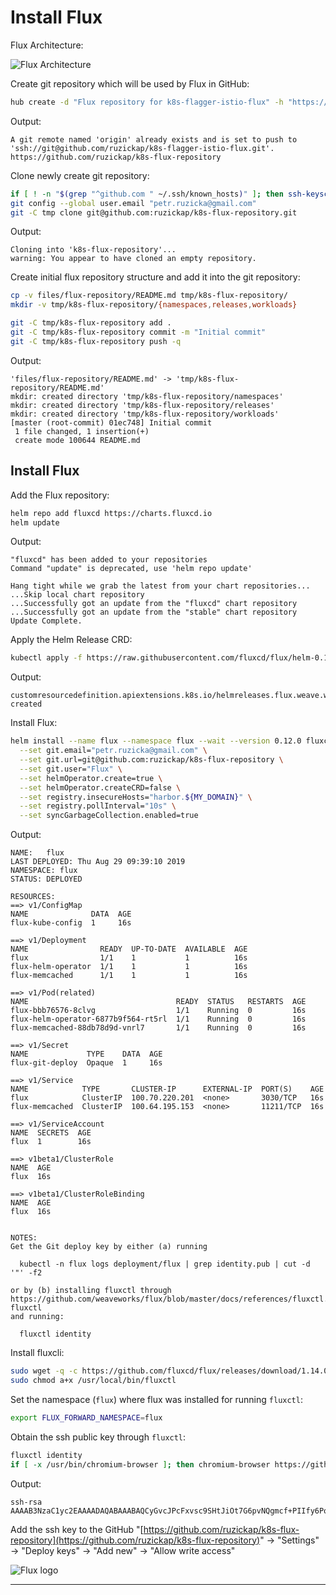 # Install Flux

Flux Architecture:

![Flux Architecture](https://github.com/fluxcd/flux/raw/18e5174581f44ed8c9a881dd5071179eed1ebf4d/docs/_files/flux-cd-diagram.png
 "Flux Architecture")

Create git repository which will be used by Flux in GitHub:

```bash
hub create -d "Flux repository for k8s-flagger-istio-flux" -h "https://ruzickap.github.io/k8s-flagger-istio-flux/" ruzickap/k8s-flux-repository
```

Output:

```text
A git remote named 'origin' already exists and is set to push to 'ssh://git@github.com/ruzickap/k8s-flagger-istio-flux.git'.
https://github.com/ruzickap/k8s-flux-repository
```

Clone newly create git repository:

```bash
if [ ! -n "$(grep "^github.com " ~/.ssh/known_hosts)" ]; then ssh-keyscan github.com >> ~/.ssh/known_hosts 2>/dev/null; fi
git config --global user.email "petr.ruzicka@gmail.com"
git -C tmp clone git@github.com:ruzickap/k8s-flux-repository.git
```

Output:

```text
Cloning into 'k8s-flux-repository'...
warning: You appear to have cloned an empty repository.
```

Create initial flux repository structure and add it into the git repository:

```bash
cp -v files/flux-repository/README.md tmp/k8s-flux-repository/
mkdir -v tmp/k8s-flux-repository/{namespaces,releases,workloads}

git -C tmp/k8s-flux-repository add .
git -C tmp/k8s-flux-repository commit -m "Initial commit"
git -C tmp/k8s-flux-repository push -q
```

Output:

```text
'files/flux-repository/README.md' -> 'tmp/k8s-flux-repository/README.md'
mkdir: created directory 'tmp/k8s-flux-repository/namespaces'
mkdir: created directory 'tmp/k8s-flux-repository/releases'
mkdir: created directory 'tmp/k8s-flux-repository/workloads'
[master (root-commit) 01ec748] Initial commit
 1 file changed, 1 insertion(+)
 create mode 100644 README.md
```

## Install Flux

Add the Flux repository:

```bash
helm repo add fluxcd https://charts.fluxcd.io
helm update
```

Output:

```text
"fluxcd" has been added to your repositories
Command "update" is deprecated, use 'helm repo update'

Hang tight while we grab the latest from your chart repositories...
...Skip local chart repository
...Successfully got an update from the "fluxcd" chart repository
...Successfully got an update from the "stable" chart repository
Update Complete.
```

Apply the Helm Release CRD:

```bash
kubectl apply -f https://raw.githubusercontent.com/fluxcd/flux/helm-0.10.1/deploy-helm/flux-helm-release-crd.yaml
```

Output:

```text
customresourcedefinition.apiextensions.k8s.io/helmreleases.flux.weave.works created
```

Install Flux:

```bash
helm install --name flux --namespace flux --wait --version 0.12.0 fluxcd/flux \
  --set git.email="petr.ruzicka@gmail.com" \
  --set git.url=git@github.com:ruzickap/k8s-flux-repository \
  --set git.user="Flux" \
  --set helmOperator.create=true \
  --set helmOperator.createCRD=false \
  --set registry.insecureHosts="harbor.${MY_DOMAIN}" \
  --set registry.pollInterval="10s" \
  --set syncGarbageCollection.enabled=true
```

Output:

```text
NAME:   flux
LAST DEPLOYED: Thu Aug 29 09:39:10 2019
NAMESPACE: flux
STATUS: DEPLOYED

RESOURCES:
==> v1/ConfigMap
NAME              DATA  AGE
flux-kube-config  1     16s

==> v1/Deployment
NAME                READY  UP-TO-DATE  AVAILABLE  AGE
flux                1/1    1           1          16s
flux-helm-operator  1/1    1           1          16s
flux-memcached      1/1    1           1          16s

==> v1/Pod(related)
NAME                                 READY  STATUS   RESTARTS  AGE
flux-bbb76576-8clvg                  1/1    Running  0         16s
flux-helm-operator-6877b9f564-rt5rl  1/1    Running  0         16s
flux-memcached-88db78d9d-vnrl7       1/1    Running  0         16s

==> v1/Secret
NAME             TYPE    DATA  AGE
flux-git-deploy  Opaque  1     16s

==> v1/Service
NAME            TYPE       CLUSTER-IP      EXTERNAL-IP  PORT(S)    AGE
flux            ClusterIP  100.70.220.201  <none>       3030/TCP   16s
flux-memcached  ClusterIP  100.64.195.153  <none>       11211/TCP  16s

==> v1/ServiceAccount
NAME  SECRETS  AGE
flux  1        16s

==> v1beta1/ClusterRole
NAME  AGE
flux  16s

==> v1beta1/ClusterRoleBinding
NAME  AGE
flux  16s


NOTES:
Get the Git deploy key by either (a) running

  kubectl -n flux logs deployment/flux | grep identity.pub | cut -d '"' -f2

or by (b) installing fluxctl through
https://github.com/weaveworks/flux/blob/master/docs/references/fluxctl.md#installing-fluxctl
and running:

  fluxctl identity
```

Install fluxcli:

```bash
sudo wget -q -c https://github.com/fluxcd/flux/releases/download/1.14.0/fluxctl_linux_amd64 -O /usr/local/bin/fluxctl
sudo chmod a+x /usr/local/bin/fluxctl
```

Set the namespace (`flux`) where flux was installed for running `fluxctl`:

```bash
export FLUX_FORWARD_NAMESPACE=flux
```

Obtain the ssh public key through `fluxctl`:

```bash
fluxctl identity
if [ -x /usr/bin/chromium-browser ]; then chromium-browser https://github.com/ruzickap/k8s-flux-repository/settings/keys/new & fi
```

Output:

```text
ssh-rsa AAAAB3NzaC1yc2EAAAADAQABAAABAQCyGvcJPcFxvsc9SHtJiOt7G6pvNQgmcf+PIIfy6PoEvXK2naXmKw68+dtKeIoMzvp63QxoNB+B6qamMbkWqaVCjS4glAXKmf68k/eCazcPNZaQRmL/YUmgmyZ8AF02fDmM/RQMz/2hUtUE6UYs/T5vYUdDwYb09nOmVMgclY6jbmQ4b0OgG18p6RnNYtJ4wysC6+wEoy5xVljKWRE03UxD3pJbVdk5KPcJ/mnX44tUwU/oE/Ezz7LaMjVXnXns8zKu3LOAIeolcCFVJUbUMQhOuvwrXp+Sag1VV3OG4Uy6P3/0wIajEumzHO4GvpAEJ1F1Ny4b692wP/TdUX/WWAIr
```

Add the ssh key to the GitHub "[https://github.com/ruzickap/k8s-flux-repository](https://github.com/ruzickap/k8s-flux-repository)"
-> "Settings" -> "Deploy keys" -> "Add new" -> "Allow write access"

![Flux logo](https://raw.githubusercontent.com/fluxcd/flux/18e5174581f44ed8c9a881dd5071179eed1ebf4d/docs/_files/flux.svg?sanitize=true
"Flux logo")

-----
